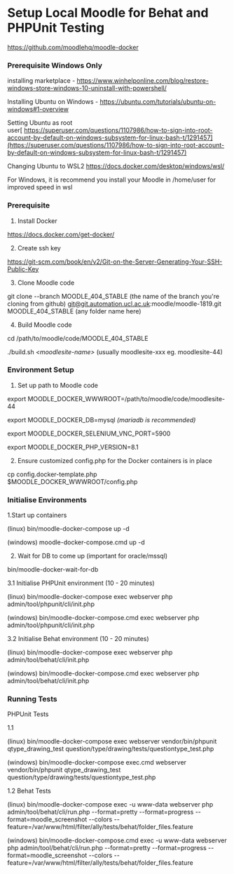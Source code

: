 # Setup Local Moodle for Behat and PHPUnit Testing

<https://github.com/moodlehq/moodle-docker>

### Prerequisite Windows Only

installing marketplace - <https://www.winhelponline.com/blog/restore-windows-store-windows-10-uninstall-with-powershell/>

Installing Ubuntu on Windows - <https://ubuntu.com/tutorials/ubuntu-on-windows#1-overview>

Setting Ubuntu as root user[ https://superuser.com/questions/1107986/how-to-sign-into-root-account-by-default-on-windows-subsystem-for-linux-bash-t/1291457](https://superuser.com/questions/1107986/how-to-sign-into-root-account-by-default-on-windows-subsystem-for-linux-bash-t/1291457)

Changing Ubuntu to WSL2 https://docs.docker.com/desktop/windows/wsl/

For Windows, it is recommend you install your Moodle in /home/user for improved speed in wsl

### Prerequisite 

1. Install Docker

<https://docs.docker.com/get-docker/>

2. Create ssh key

<https://git-scm.com/book/en/v2/Git-on-the-Server-Generating-Your-SSH-Public-Key>

3. Clone Moodle code

git clone --branch MOODLE\_404\_STABLE (the name of the branch you're cloning from github) <git@git.automation.ucl.ac.uk>:moodle/moodle-1819.git MOODLE\_404\_STABLE (any folder name here)

4. Build Moodle code

cd /path/to/moodle/code/MOODLE\_404\_STABLE

./build.sh *&lt;moodlesite-name&gt;* (usually moodlesite-xxx eg. moodlesite-44)

### Environment Setup   

1. Set up path to Moodle code

export MOODLE\_DOCKER\_WWWROOT=/path/to/moodle/code/moodlesite-44

export MOODLE\_DOCKER\_DB=mysql *(mariadb is recommended)*

export MOODLE\_DOCKER\_SELENIUM\_VNC\_PORT=5900

export MOODLE\_DOCKER\_PHP\_VERSION=8.1

2. Ensure customized config.php for the Docker containers is in place

cp config.docker-template.php $MOODLE\_DOCKER\_WWWROOT/config.php

### Initialise Environments 

1.Start up containers

(linux) bin/moodle-docker-compose up -d

(windows) moodle-docker-compose.cmd up -d

2. Wait for DB to come up (important for oracle/mssql)

bin/moodle-docker-wait-for-db

3.1 Initialise PHPUnit environment (10 - 20 minutes)

(linux) bin/moodle-docker-compose exec webserver php admin/tool/phpunit/cli/init.php

(windows) bin/moodle-docker-compose.cmd exec webserver php admin/tool/phpunit/cli/init.php

3.2 Initialise Behat environment (10 - 20 minutes)

(linux) bin/moodle-docker-compose exec webserver php admin/tool/behat/cli/init.php

(windows) bin/moodle-docker-compose.cmd exec webserver php admin/tool/behat/cli/init.php

### Running Tests

PHPUnit Tests

1.1

(linux) bin/moodle-docker-compose exec webserver vendor/bin/phpunit qtype\_drawing\_test question/type/drawing/tests/questiontype\_test.php

(windows) bin/moodle-docker-compose exec.cmd webserver vendor/bin/phpunit qtype\_drawing\_test question/type/drawing/tests/questiontype\_test.php

1.2
Behat Tests

(linux) bin/moodle-docker-compose exec -u www-data webserver php admin/tool/behat/cli/run.php --format=pretty --format=progress --format=moodle\_screenshot --colors --feature=/var/www/html/filter/ally/tests/behat/folder\_files.feature

(windows) bin/moodle-docker-compose.cmd exec -u www-data webserver php admin/tool/behat/cli/run.php --format=pretty --format=progress --format=moodle\_screenshot --colors --feature=/var/www/html/filter/ally/tests/behat/folder\_files.feature
